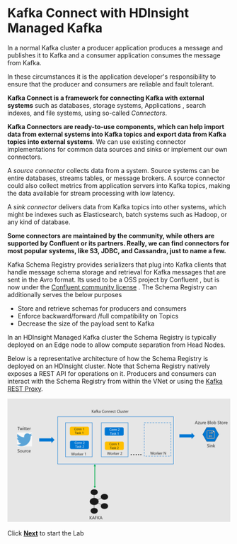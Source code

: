# Kafka Connect with HDInsight Managed Kafka 

In a normal Kafka cluster a producer application produces a message and publishes it to Kafka and a consumer application consumes the message from Kafka. 

In these circumstances it is the application developer's responsibility to ensure that the producer and consumers are reliable and fault tolerant. 

**Kafka Connect is a framework for connecting Kafka with external systems**  such as databases, storage systems, Applications , search indexes, and file systems, using so-called  _Connectors_.

**Kafka Connectors are ready-to-use components, which can help import data from external systems into Kafka topics and export data from Kafka topics into external systems**. We can use existing connector implementations for common data sources and sinks or implement our own connectors.

A  _source connector_ collects data from a system. Source systems can be entire databases, streams tables, or message brokers. A source connector could also collect metrics from application servers into Kafka topics, making the data available for stream processing with low latency.

A  _sink connector_  delivers data from Kafka topics into other systems, which might be indexes such as Elasticsearch, batch systems such as Hadoop, or any kind of database.

**Some connectors are maintained by the community, while others are supported by Confluent or its partners. Really, we can find connectors for most popular systems, like S3, JDBC, and Cassandra, just to name a few.**

Kafka Schema Registry provides serializers that plug into Kafka clients that handle  message schema storage and retrieval for Kafka messages that are sent in the Avro format. Its used to be a  OSS project by Confluent , but is now under the [Confluent community license](https://www.confluent.io/blog/license-changes-confluent-platform/) . The Schema Registry can additionally serves the below purposes
 
 - Store and retrieve schemas for producers and consumers
 - Enforce backward/forward /full compatibility on Topics
 - Decrease the size of the payload sent to Kafka  

In an HDInsight Managed Kafka cluster the Schema Registry is typically deployed on an Edge node to allow compute separation from Head Nodes. 

Below is a representative architecture of how the Schema Registry is deployed on an HDInsight cluster. Note that Schema Registry natively exposes a REST API for operations on it.  Producers and consumers can interact with the Schema Registry from within the VNet or using the [Kafka REST Proxy](https://docs.microsoft.com/en-us/azure/hdinsight/kafka/rest-proxy). 

![HDInsight Kafka Schema Registry](https://github.com/arnabganguly/Kafkaconnect/blob/master/images/Pic1.png)

Click [**Next**](https://github.com/arnabganguly/Kafkaconnect/blob/master/HDInsightManagedKafka.md) to start the Lab 


<!--stackedit_data:
eyJoaXN0b3J5IjpbMTkxNDQxMDM5LDE0NjA5NzQ4MDQsODAxNT
gyMjIyLDE5MDUwMzA3NywxMjYyOTA3NTYzLC0xODU1NTgxNDYz
LDE2MzU3MTM3NTUsLTk3MDYwOTE5NSwyMDIzMjk4MDczLC00ND
A1ODM5NjcsLTEyNjY3NzA1MjUsMTQ5MTUzNjYxLDY1NTgzMTk0
OSw4NTIzMDE0NTUsMjcwNTM5NjY5XX0=
-->